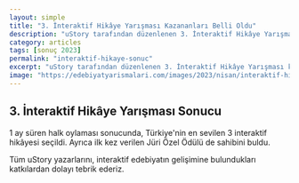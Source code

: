 ```yaml
---
layout: simple
title: "3. İnteraktif Hikâye Yarışması Kazananları Belli Oldu"
description: "uStory tarafından düzenlenen 3. İnteraktif Hikâye Yarışması kazananları belli olmuştur."
category: articles
tags: [sonuç 2023]
permalink: "interaktif-hikaye-sonuc"
excerpt: "uStory tarafından düzenlenen 3. İnteraktif Hikâye Yarışması kazananları belli olmuştur."
image: "https://edebiyatyarismalari.com/images/2023/nisan/interaktif-hikaye-sonuc.jpg"
---
```


## 3. İnteraktif Hikâye Yarışması Sonucu

1 ay süren halk oylaması sonucunda, Türkiye'nin en sevilen 3 interaktif hikâyesi seçildi. Ayrıca ilk kez verilen Jüri Özel Ödülü de sahibini buldu.

Tüm uStory yazarlarını, interaktif edebiyatın gelişimine bulundukları katkılardan dolayı tebrik ederiz.